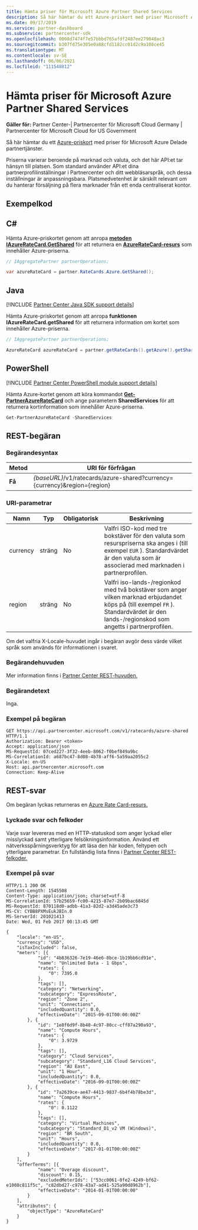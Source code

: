 ```yaml
---
title: Hämta priser för Microsoft Azure Partner Shared Services
description: Så här hämtar du ett Azure-priskort med priser Microsoft Azure delade partnertjänster.
ms.date: 09/17/2019
ms.service: partner-dashboard
ms.subservice: partnercenter-sdk
ms.openlocfilehash: 0008d7474f7e57bbbd765afdf2487ee279848ac3
ms.sourcegitcommit: b307fd75e305e0a88cfd1182cc01d2c9a108ce45
ms.translationtype: MT
ms.contentlocale: sv-SE
ms.lasthandoff: 06/06/2021
ms.locfileid: "111548812"
---
```

# <a name="get-prices-for-microsoft-azure-partner-shared-services"></a>Hämta priser för Microsoft Azure Partner Shared Services

**Gäller för:** Partner Center-| Partnercenter för Microsoft Cloud Germany | Partnercenter för Microsoft Cloud for US Government

Så här hämtar du ett [Azure-priskort](azure-rate-card-resources.md) med priser för Microsoft Azure Delade partnertjänster.

Priserna varierar beroende på marknad och valuta, och det här API:et tar hänsyn till platsen. Som standard använder API:et dina partnerprofilinställningar i Partnercenter och ditt webbläsarspråk, och dessa inställningar är anpassningsbara. Platsmedvetenhet är särskilt relevant om du hanterar försäljning på flera marknader från ett enda centraliserat kontor.

## <a name="example-code"></a>Exempelkod

## <a name="c"></a>C\#

Hämta Azure-priskortet genom att anropa [**metoden IAzureRateCard.GetShared**](/dotnet/api/microsoft.store.partnercenter.ratecards.iazureratecard.getshared) för att returnera en [**AzureRateCard-resurs**](/dotnet/api/microsoft.store.partnercenter.models.ratecards.azureratecard) som innehåller Azure-priserna.

```csharp
// IAggregatePartner partnerOperations;

var azureRateCard = partner.RateCards.Azure.GetShared();
```

## <a name="java"></a>Java

[!INCLUDE [Partner Center Java SDK support details](../includes/java-sdk-support.md)]

Hämta Azure-priskortet genom att anropa **funktionen IAzureRateCard.getShared** för att returnera information om kortet som innehåller Azure-priserna.

```java
// IAggregatePartner partnerOperations;

AzureRateCard azureRateCard = partner.getRateCards().getAzure().getShared();
```

## <a name="powershell"></a>PowerShell

[!INCLUDE [Partner Center PowerShell module support details](../includes/powershell-module-support.md)]

Hämta Azure-kortet genom att köra kommandot [**Get-PartnerAzureRateCard**](https://github.com/Microsoft/Partner-Center-PowerShell/blob/master/docs/help/Get-PartnerAzureRateCard.md) och ange parametern **SharedServices** för att returnera kortinformation som innehåller Azure-priserna.

```powershell
Get-PartnerAzureRateCard -SharedServices
```

## <a name="rest-request"></a>REST-begäran

### <a name="request-syntax"></a>Begärandesyntax

| Metod  | URI för förfrågan                                                               |
|---------|---------------------------------------------------------------------------|
| **Få** | *{baseURL}*/v1/ratecards/azure-shared?currency={currency}&region={region} |

### <a name="uri-parameters"></a>URI-parametrar

| Namn     | Typ   | Obligatorisk | Beskrivning                                                                                                                                                                               |
|----------|--------|----------|-------------------------------------------------------------------------------------------------------------------------------------------------------------------------------------------|
| currency | sträng | No       | Valfri ISO-kod med tre bokstäver för den valuta som resurspriserna ska anges i (till exempel `EUR` ). Standardvärdet är den valuta som är associerad med marknaden i partnerprofilen. |
| region   | sträng | No       | Valfri iso-lands-/regionkod med två bokstäver som anger vilken marknad erbjudandet köps på (till exempel `FR` ). Standardvärdet är den lands-/regionskod som angetts i partnerprofilen.        |

Om det valfria X-Locale-huvudet ingår i begäran avgör dess värde vilket språk som används för informationen i svaret.

### <a name="request-headers"></a>Begärandehuvuden

Mer information finns i [Partner Center REST-huvuden.](headers.md)

### <a name="request-body"></a>Begärandetext

Inga.

### <a name="request-example"></a>Exempel på begäran

```http
GET https://api.partnercenter.microsoft.com/v1/ratecards/azure-shared HTTP/1.1
Authorization: Bearer <token>
Accept: application/json
MS-RequestId: 07ced227-3f32-4eeb-8062-f0bef849a9bc
MS-CorrelationId: a687bc47-8d08-4b78-aff6-5a59aa2055c2
X-Locale: en-US
Host: api.partnercenter.microsoft.com
Connection: Keep-Alive
```

## <a name="rest-response"></a>REST-svar

Om begäran lyckas returneras en [Azure Rate Card-resurs.](azure-rate-card-resources.md)

### <a name="response-success-and-error-codes"></a>Lyckade svar och felkoder

Varje svar levereras med en HTTP-statuskod som anger lyckad eller misslyckad samt ytterligare felsökningsinformation. Använd ett nätverksspårningsverktyg för att läsa den här koden, feltypen och ytterligare parametrar. En fullständig lista finns i [Partner Center REST-felkoder.](error-codes.md)

### <a name="response-example"></a>Exempel på svar

```http
HTTP/1.1 200 OK
Content-Length: 1545508
Content-Type: application/json; charset=utf-8
MS-CorrelationId: 57b25659-fc00-4215-87e7-2b09bac6845d
MS-RequestId: 870118d0-adbb-41a3-82d2-a3d45ade3c73
MS-CV: CYBB8PXMsEukJBIn.0
MS-ServerId: 201021413
Date: Wed, 01 Feb 2017 00:13:45 GMT

{
    "locale": "en-US",
    "currency": "USD",
    "isTaxIncluded": false,
    "meters": [{
            "id": "4b836326-7e19-46e6-8bce-1b19bb6cd91e",
            "name": "Unlimited Data - 1 Gbps",
            "rates": {
                "0": 7395.0
            },
            "tags": [],
            "category": "Networking",
            "subcategory": "ExpressRoute",
            "region": "Zone 2",
            "unit": "Connections",
            "includedQuantity": 0.0,
            "effectiveDate": "2015-09-01T00:00:00Z"
        }, {
            "id": "1e8f6d9f-8b40-4c97-80cc-cff87a290a93",
            "name": "Compute Hours",
            "rates": {
                "0": 3.9729
            },
            "tags": [],
            "category": "Cloud Services",
            "subcategory": "Standard_L16 Cloud Services",
            "region": "AU East",
            "unit": "1 Hour",
            "includedQuantity": 0.0,
            "effectiveDate": "2016-09-01T00:00:00Z"
        }, {
            "id": "7a2639ce-ae47-4413-9837-6b4f4b78be3d",
            "name": "Compute Hours",
            "rates": {
                "0": 0.1122
            },
            "tags": [],
            "category": "Virtual Machines",
            "subcategory": "Standard_D1_v2 VM (Windows)",
            "region": "BR South",
            "unit": "Hours",
            "includedQuantity": 0.0,
            "effectiveDate": "2017-01-01T00:00:00Z"
        }
    ],
    "offerTerms": [{
            "name": "Overage discount",
            "discount": 0.15,
            "excludedMeterIds": ["53cc0061-0fe2-4249-bf62-e1008c811f5c", "c82dbd27-c978-43a7-ad41-525a90d8962b"],
            "effectiveDate": "2014-01-01T00:00:00"
        }
    ],
    "attributes": {
        "objectType": "AzureRateCard"
    }
}
```
